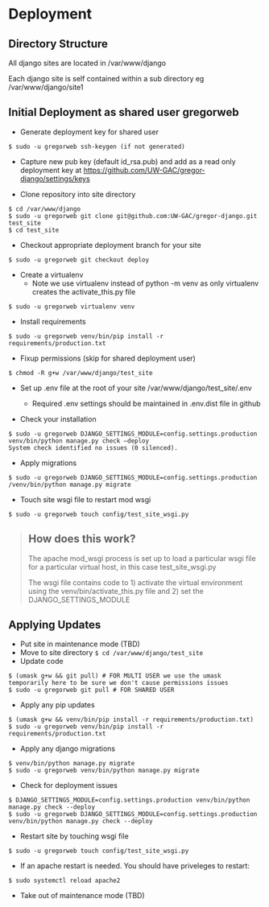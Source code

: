 # Deployment

## Directory Structure

All django sites are located in /var/www/django

Each django site is self contained within a sub directory eg /var/www/django/site1

## Initial Deployment as shared user gregorweb
- Generate deployment key for shared user
```
$ sudo -u gregorweb ssh-keygen (if not generated)
```
- Capture new pub key (default id_rsa.pub) and add as a read only deployment key at https://github.com/UW-GAC/gregor-django/settings/keys

- Clone repository into site directory
```
$ cd /var/www/django
$ sudo -u gregorweb git clone git@github.com:UW-GAC/gregor-django.git test_site
$ cd test_site
```
- Checkout appropriate deployment branch for your site
```
$ sudo -u gregorweb git checkout deploy
```
- Create a virtualenv
    - Note we use virtualenv instead of python -m venv as only virtualenv creates the activate_this.py file
```
$ sudo -u gregorweb virtualenv venv
```
- Install requirements
```
$ sudo -u gregorweb venv/bin/pip install -r requirements/production.txt
```
- Fixup permissions (skip for shared deployment user)
```
$ chmod -R g+w /var/www/django/test_site
```
- Set up .env file at the root of your site /var/www/django/test_site/.env
    - Required .env settings should be maintained in .env.dist file in github

- Check your installation
```
$ sudo -u gregorweb DJANGO_SETTINGS_MODULE=config.settings.production venv/bin/python manage.py check –deploy
System check identified no issues (0 silenced).
```
- Apply migrations
```
$ sudo -u gregorweb DJANGO_SETTINGS_MODULE=config.settings.production /venv/bin/python manage.py migrate
```
- Touch site wsgi file to restart mod wsgi
```
$ sudo -u gregorweb touch config/test_site_wsgi.py
```
> ## How does this work?
> The apache mod_wsgi process is set up to load a particular wsgi file for a particular virtual host, in this case test_site_wsgi.py
>
> The wsgi file contains code to 1) activate the virtual environment using the venv/bin/activate_this.py file and
> 2) set the DJANGO_SETTINGS_MODULE

## Applying Updates
- Put site in maintenance mode (TBD)
- Move to site directory
`$ cd /var/www/django/test_site`
- Update code
```
$ (umask g+w && git pull) # FOR MULTI USER we use the umask temporarily here to be sure we don't cause permissions issues
$ sudo -u gregorweb git pull # FOR SHARED USER
```
- Apply any pip updates
```
$ (umask g+w && venv/bin/pip install -r requirements/production.txt)
$ sudo -u gregorweb venv/bin/pip install -r requirements/production.txt
```
- Apply any django migrations
```
$ venv/bin/python manage.py migrate
$ sudo -u gregorweb venv/bin/python manage.py migrate
```
- Check for deployment issues
```
$ DJANGO_SETTINGS_MODULE=config.settings.production venv/bin/python manage.py check --deploy
$ sudo -u gregorweb DJANGO_SETTINGS_MODULE=config.settings.production venv/bin/python manage.py check --deploy
```
- Restart site by touching wsgi file
```
$ sudo -u gregorweb touch config/test_site_wsgi.py
```
- If an apache restart is needed. You should have priveleges to restart:
```
$ sudo systemctl reload apache2
```
- Take out of maintenance mode (TBD)
